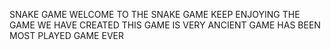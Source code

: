 SNAKE GAME 
WELCOME TO THE SNAKE GAME
KEEP ENJOYING THE GAME WE HAVE CREATED 
THIS GAME IS VERY ANCIENT GAME HAS BEEN MOST PLAYED GAME EVER
